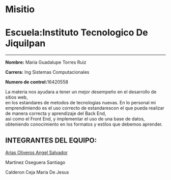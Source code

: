 # Misitio
<html>
    <head>
        <title>Sitio Web</title>
    </head>
        <body>
          <h1> <strong>Escuela:</strong>Instituto Tecnologico De Jiquilpan</h1>
          <hr>
          <p> <strong>Nombre:</strong> Maria Guadalupe Torres Ruiz </p>
          <p><strong>Carrera:</strong> Ing Sistemas Computacionales</p>
          <p><strong>Numero de control:</strong>16420558 </p>
          <p>La materia nos ayudara a tener un mejor desempeño en el desarrollo de sitios web,
              <br>en los estandares de metodos de tecnologias nuevas.
              En lo personal mi emprendimiendo es el uso correcto de estandarescon el que pueda realizar de manera
              correcta y aprendizaje del Back End,</br> asi como el Front End, y implementar el uso
              de una base de datos, obteniendo conocimiento en los formatos y estilos que debemos aprender.
            <h2><strong>INTEGRANTES DEL EQUIPO:</strong></h2>
            <a href="https://miprimeragaginaweb.000webhostapp.com/">Arias Oliveros Angel Salvador</a></br>
            <p>Martinez Oseguera Santiago</p>
            <p>Calderon Ceja Maria De Jesus</p>
          </p>
        </body>
    </html>
